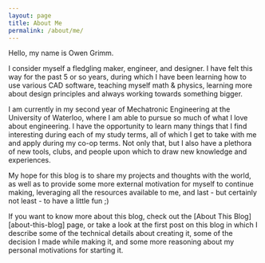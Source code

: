 ```yaml
---
layout: page
title: About Me
permalink: /about/me/
---
```


Hello, my name is Owen Grimm.

I consider myself a fledgling maker, engineer, and designer. I have felt this way for the past 5 or so years, during which I have been learning how to use various CAD software, teaching myself math & physics, learning more about design principles and always working towards something bigger.

I am currently in my second year of Mechatronic Engineering at the University of Waterloo, where I am able to pursue so much of what I love about engineering. I have the opportunity to learn many things that I find interesting during each of my study terms, all of which I get to take with me and apply during my co-op terms. Not only that, but I also have a plethora of new tools, clubs, and people upon which to draw new knowledge and experiences.

My hope for this blog is to share my projects and thoughts with the world, as well as to provide some more external motivation for myself to continue making, leveraging all the resources available to me, and last - but certainly not least - to have a little fun ;)

If you want to know more about this blog, check out the [About This Blog][about-this-blog] page, or take a look at the first post on this blog in which I describe some of the technical details about creating it, some of the decision I made while making it, and some more reasoning about my personal motivations for starting it.
